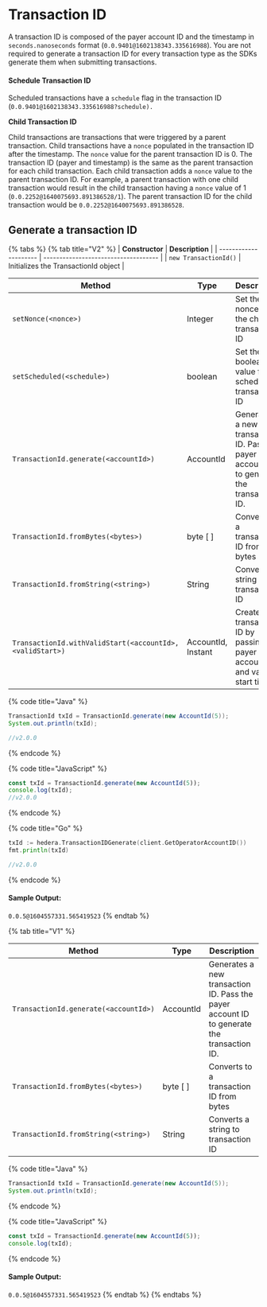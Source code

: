 # Transaction ID

A transaction ID is composed of the payer account ID and the timestamp in `seconds.nanoseconds` format (`0.0.9401@1602138343.335616988`). You are not required to generate a transaction ID for every transaction type as the SDKs generate them when submitting transactions.&#x20;

#### Schedule Transaction ID

Scheduled transactions have a `schedule` flag in the transaction ID (`0.0.9401@1602138343.335616988?schedule).`

**Child Transaction ID**

Child transactions are transactions that were triggered by a parent transaction. Child transactions have a `nonce` populated in the transaction ID after the timestamp. The `nonce` value for the parent transaction ID is 0. The transaction ID (payer and timestamp) is the same as the parent transaction for each child transaction. Each child transaction adds a `nonce` value to the parent transaction ID. For example, a parent transaction with one child transaction would result in the child transaction having a `nonce` value of 1 (`0.0.2252@1640075693.891386528/1`). The parent transaction ID for the child transaction would be `0.0.2252@1640075693.891386528`.

## Generate a transaction ID



{% tabs %}
{% tab title="V2" %}
| **Constructor**       | **Description**                      |
| --------------------- | ------------------------------------ |
| `new TransactionId()` | Initializes the TransactionId object |



| **Method**                                                | **Type**           | **Description**                                                                            |
| --------------------------------------------------------- | ------------------ | ------------------------------------------------------------------------------------------ |
| `setNonce(<nonce>)`                                       | Integer            | Set the nonce for the child transaction ID                                                 |
| `setScheduled(<schedule>)`                                | boolean            | Set the boolean value for a scheduled transaction ID                                       |
| `TransactionId.generate(<accountId>)`                     | AccountId          | Generates a new transaction ID. Pass the payer account ID to generate the transaction ID.  |
| `TransactionId.fromBytes(<bytes>)`                        | byte \[ ]          | Converts to a transaction ID from bytes                                                    |
| `TransactionId.fromString(<string>)`                      | String             | Converts a string to transaction ID                                                        |
| `TransactionId.withValidStart(<accountId>, <validStart>)` | AccountId, Instant | Create a transaction ID by passing the payer account and valid start time                  |

{% code title="Java" %}
```java
TransactionId txId = TransactionId.generate(new AccountId(5));
System.out.println(txId);

//v2.0.0
```
{% endcode %}

{% code title="JavaScript" %}
```javascript
const txId = TransactionId.generate(new AccountId(5));
console.log(txId);
//v2.0.0
```
{% endcode %}

{% code title="Go" %}
```go
txId := hedera.TransactionIDGenerate(client.GetOperatorAccountID())
fmt.println(txId)

//v2.0.0
```
{% endcode %}

#### Sample Output:

`0.0.5@1604557331.565419523`
{% endtab %}

{% tab title="V1" %}


| **Method**                            | **Type**  | **Description**                                                                            |
| ------------------------------------- | --------- | ------------------------------------------------------------------------------------------ |
| `TransactionId.generate(<accountId>)` | AccountId | Generates a new transaction ID. Pass the payer account ID to generate the transaction ID.  |
| `TransactionId.fromBytes(<bytes>)`    | byte \[ ] | Converts to a transaction ID from bytes                                                    |
| `TransactionId.fromString(<string>)`  | String    | Converts a string to transaction ID                                                        |

{% code title="Java" %}
```java
TransactionId txId = TransactionId.generate(new AccountId(5));
System.out.println(txId);
```
{% endcode %}

{% code title="JavaScript" %}
```javascript
const txId = TransactionId.generate(new AccountId(5));
console.log(txId);
```
{% endcode %}

#### Sample Output:

`0.0.5@1604557331.565419523`
{% endtab %}
{% endtabs %}

##
